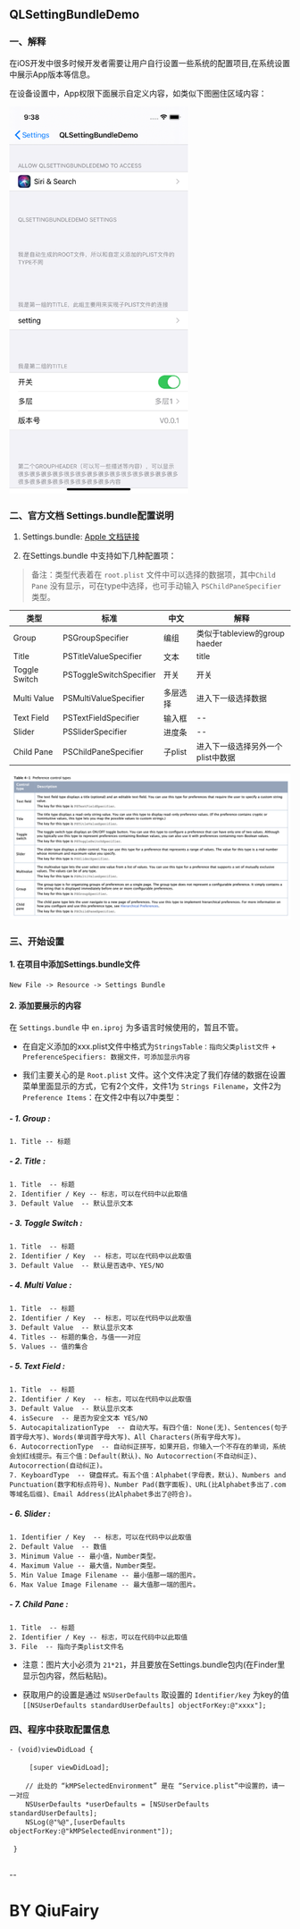 ## QLSettingBundleDemo

### 一、解释
在iOS开发中很多时候开发者需要让用户自行设置一些系统的配置项目,在系统设置中展示App版本等信息。

在设备设置中，App权限下面展示自定义内容，如类似下图圈住区域内容：

<img src="image1.png" width="320" height="693">

### 二、官方文档 Settings.bundle配置说明

1. Settings.bundle: [Apple 文档链接](https://developer.apple.com/library/archive/documentation/Cocoa/Conceptual/UserDefaults/Preferences/Preferences.html#//apple_ref/doc/uid/10000059i-CH6-SW4)

2. 在Settings.bundle 中支持如下几种配置项：
> 备注：类型代表着在 `root.plist` 文件中可以选择的数据项，其中`Child Pane` 没有显示，可在type中选择，也可手动输入 `PSChildPaneSpecifier ` 类型。

类型   | 标准             |  中文  | 解释 
----- | ---------------- | ----- | ----
Group | PSGroupSpecifier |  编组  | 类似于tableview的group haeder
Title | PSTitleValueSpecifier | 文本 | title
Toggle Switch | PSToggleSwitchSpecifier | 开关 | 开关
Multi Value | PSMultiValueSpecifier | 多层选择 | 进入下一级选择数据
Text Field | PSTextFieldSpecifier | 输入框 | --
Slider | PSSliderSpecifier |  进度条  | --
Child Pane | PSChildPaneSpecifier | 子plist | 进入下一级选择另外一个plist中数据

![image](image2.png)


### 三、开始设置

#### 1. 在项目中添加Settings.bundle文件

```
New File -> Resource -> Settings Bundle
```

#### 2. 添加要展示的内容

在 `Settings.bundle` 中 `en.iproj` 为多语言时候使用的，暂且不管。

- 在自定义添加的xxx.plist文件中格式为`StringsTable：指向父类plist文件` + `PreferenceSpecifiers: 数据文件，可添加显示内容`

- 我们主要关心的是 `Root.plist` 文件。这个文件决定了我们存储的数据在设置菜单里面显示的方式，它有2个文件，文件1为 `Strings Filename`，文件2为`Preference Items`：在文件2中有以7中类型：

##### - 1. Group : 

```
1. Title -- 标题
```

##### - 2. Title : 

```
1. Title  -- 标题
2. Identifier / Key -- 标志，可以在代码中以此取值
3. Default Value  -- 默认显示文本
```

##### - 3. Toggle Switch : 

```
1. Title  -- 标题
2. Identifier / Key  -- 标志，可以在代码中以此取值
3. Default Value  -- 默认是否选中、YES/NO
```

##### - 4. Multi Value : 

```
1. Title  -- 标题
2. Identifier / Key  -- 标志，可以在代码中以此取值
3. Default Value  -- 默认显示文本
4. Titles -- 标题的集合，与值一一对应
5. Values -- 值的集合
```

##### - 5. Text Field : 

```
1. Title  -- 标题
2. Identifier / Key  -- 标志，可以在代码中以此取值
3. Default Value  -- 默认显示文本
4. isSecure  -- 是否为安全文本 YES/NO
5. AutocapitalizationType  -- 自动大写。有四个值: None(无)、Sentences(句子首字母大写)、Words(单词首字母大写)、All Characters(所有字母大写)。
6. AutocorrectionType  -- 自动纠正拼写，如果开启，你输入一个不存在的单词，系统会划红线提示。有三个值：Default(默认)、No Autocorrection(不自动纠正)、Autocorrection(自动纠正)。
7. KeyboardType  -- 键盘样式。有五个值：Alphabet(字母表，默认)、Numbers and Punctuation(数字和标点符号)、Number Pad(数字面板)、URL(比Alphabet多出了.com等域名后缀)、Email Address(比Alphabet多出了@符合)。
```

##### - 6. Slider : 

```
1. Identifier / Key  -- 标志，可以在代码中以此取值
2. Default Value  -- 数值
3. Minimum Value -- 最小值，Number类型。
4. Maximum Value -- 最大值，Number类型。
5. Min Value Image Filename -- 最小值那一端的图片。
6. Max Value Image Filename -- 最大值那一端的图片。
```

##### - 7. Child Pane : 

```
1. Title  -- 标题
2. Identifier / Key -- 标志，可以在代码中以此取值
3. File  -- 指向子类plist文件名
```

 - 注意：图片大小必须为 `21*21`，并且要放在Settings.bundle包内(在Finder里显示包内容，然后粘贴)。

- 获取用户的设置是通过 `NSUserDefaults` 取设置的 `Identifier/key` 为key的值
`[[NSUserDefaults standardUserDefaults] objectForKey:@"xxxx"];`

### 四、程序中获取配置信息

```
- (void)viewDidLoad {

     [super viewDidLoad];

    // 此处的 “kMPSelectedEnvironment” 是在 “Service.plist”中设置的，请一一对应
    NSUserDefaults *userDefaults = [NSUserDefaults standardUserDefaults];
    NSLog(@"%@",[userDefaults objectForKey:@"kMPSelectedEnvironment"]);

 }
 
```

--

# BY QiuFairy 